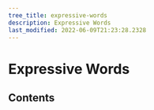 ```yaml
---
tree_title: expressive-words
description: Expressive Words
last_modified: 2022-06-09T21:23:28.2328
---
```


# Expressive Words

## Contents
